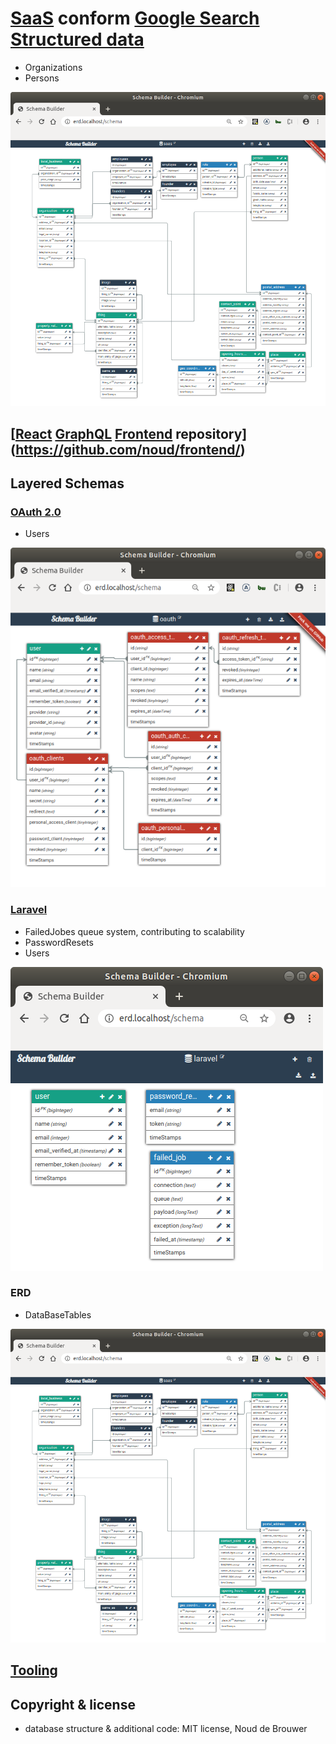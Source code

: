 # [SaaS](https://en.wikipedia.org/wiki/Software_as_a_service) conform [Google Search](https://developers.google.com/search) [Structured data](https://developers.google.com/search/docs/data-types/local-business)

- Organizations
- Persons

![SaaS Entity-Relationship Diagram](./docs/saas/erd.png?raw=true "SaaS Entity-Relationship Diagram")

## [[React](https://reactjs.org/) [GraphQL](https://graphql.org/) [Frontend](https://en.wikipedia.org/wiki/Front_and_back_ends) repository](https://github.com/noud/frontend/)

## Layered Schemas

### [OAuth 2.0](https://en.wikipedia.org/wiki/OAuth#OAuth_2.0)

- Users

![OAuth Entity-Relationship Diagram](./docs/oauth/erd.png?raw=true "OAuth Entity-Relationship Diagram")

### [Laravel](https://laravel.com/)

- FailedJobes queue system, contributing to scalability
- PasswordResets
- Users

![Laravel Entity-Relationship Diagram](./docs/laravel/erd.png?raw=true "Laravel Entity-Relationship Diagram")

### ERD

- DataBaseTables

![ERD Entity-Relationship Diagram](./docs/saas/erd.png?raw=true "ERD Entity-Relationship Diagram")

## [Tooling](https://github.com/noud/saas/blob/saas/README_tooling.md)

## Copyright & license

- database structure & additional code: MIT license, Noud de Brouwer